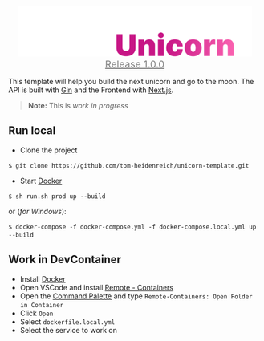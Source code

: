 <a href="https://github.com/tom-heidenreich/unicorn-template">
    <p align="center">
        <img height=100 src="https://raw.githubusercontent.com/tom-heidenreich/unicorn-template/prerelease-1.0.0/.assets/unicorn_banner.svg"/>
        <br/>
        <span style="color: gray; font-size: 1.2rem;">Release 1.0.0</span>
    </p>
</a>

This template will help you build the next unicorn and go to the moon.
The API is built with [Gin](https://github.com/gin-gonic/gin) and the
Frontend with [Next.js](https://nextjs.org).


> **Note:** This is *work in progress* 

## Run local
* Clone the project
```shell
$ git clone https://github.com/tom-heidenreich/unicorn-template.git
```
* Start [Docker](https://www.docker.com/get-started/)
```shell
$ sh run.sh prod up --build
```
or (_for Windows_):
```shell
$ docker-compose -f docker-compose.yml -f docker-compose.local.yml up --build
```

## Work in DevContainer
* Install [Docker](https://www.docker.com/get-started/)
* Open VSCode and install [Remote - Containers](https://marketplace.visualstudio.com/items?itemName=ms-vscode-remote.remote-containers)
* Open the [Command Palette](https://code.visualstudio.com/docs/getstarted/userinterface#_command-palette) and type `Remote-Containers: Open Folder in Container`
* Click `Open`
* Select `dockerfile.local.yml`
* Select the service to work on